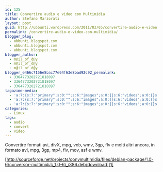 ```yaml
---
id: 125
title: Convertire audio e video con Multimidia
author: Stefano Marzorati
layout: post
guid: http://ubbunti.wordpress.com/2011/03/05/convertire-audio-e-video-con-multimidia
permalink: /convertire-audio-e-video-con-multimidia/
blogger_blog:
  - ubbunti.blogspot.com
  - ubbunti.blogspot.com
  - ubbunti.blogspot.com
blogger_author:
  - m@il_of_d@y
  - m@il_of_d@y
  - m@il_of_d@y
blogger_e466c7156e8bac77e64f63e8bad92c92_permalink:
  - 3364773202721818097
  - 3364773202721818097
  - 3364773202721818097
tagazine-media:
  - 'a:7:{s:7:"primary";s:0:"";s:6:"images";a:0:{}s:6:"videos";a:0:{}s:11:"image_count";s:1:"0";s:6:"author";s:6:"116741";s:7:"blog_id";s:8:"21149954";s:9:"mod_stamp";s:19:"2011-03-21 19:59:34";}'
  - 'a:7:{s:7:"primary";s:0:"";s:6:"images";a:0:{}s:6:"videos";a:0:{}s:11:"image_count";s:1:"0";s:6:"author";s:6:"116741";s:7:"blog_id";s:8:"21149954";s:9:"mod_stamp";s:19:"2011-03-21 19:59:34";}'
  - 'a:7:{s:7:"primary";s:0:"";s:6:"images";a:0:{}s:6:"videos";a:0:{}s:11:"image_count";s:1:"0";s:6:"author";s:6:"116741";s:7:"blog_id";s:8:"21149954";s:9:"mod_stamp";s:19:"2011-03-21 19:59:34";}'
categories:
  - Linux
tags:
  - audio
  - convert
  - video
---
```

Convertire formati avi, divX, mpg, vob, wmv, 3gp, flv e molti altri ancora, in formato avi, mpg, 3gp, mp4, flv, mov, asf e wmv.

[http://sourceforge.net/projects/convmultimidia/files/debian-package/1.0-6/conversor-multimidia\_1.0-6\_i386.deb/download][1]

 [1]: http://sourceforge.net/projects/convmultimidia/files/debian-package/1.0-6/conversor-multimidia_1.0-6_i386.deb/download